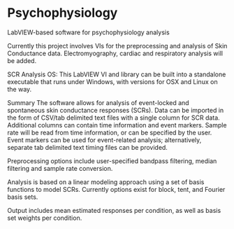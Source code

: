 # Psychophysiology
LabVIEW-based software for psychophysiology analysis

Currently this project involves VIs for the preprocessing and analysis of Skin Conductance data. Electromyography, cardiac and respiratory analysis will be added.

SCR Analysis
OS: This LabVIEW VI and library can be built into a standalone executable that runs under Windows, with versions for OSX and Linux on the way.

Summary
The software allows for analysis of event-locked and spontaneous skin conductance responses (SCRs). Data can be imported in the form of CSV/tab delimited text files with a single column for SCR data. Additional columns can contain time information and event markers. Sample rate will be read from time information, or can be specified by the user. Event markers can be used for event-related analysis; alternatively, separate tab delimited text timing files can be provided.

Preprocessing options include user-specified bandpass filtering, median filtering and sample rate conversion.

Analysis is based on a linear modeling approach using a set of basis functions to model SCRs. Currently options exist for block, tent, and Fourier basis sets. 

Output includes mean estimated responses per condition, as well as basis set weights per condition.
